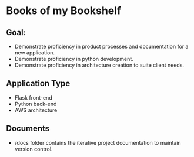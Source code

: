 # Books of my Bookshelf
## Goal:
- Demonstrate proficiency in product processes and documentation for a new application.
- Demonstrate proficiency in python development.
- Demonstrate proficiency in architecture creation to suite client needs.

## Application Type
- Flask front-end
- Python back-end
- AWS architecture

## Documents
- /docs folder contains the iterative project documentation to maintain version control.
